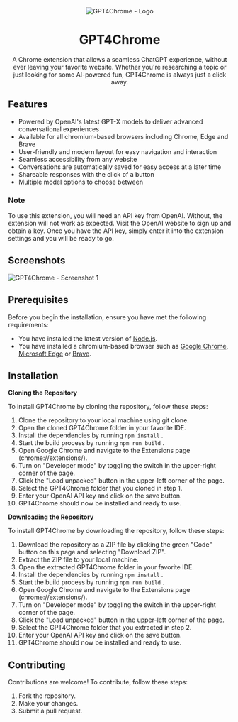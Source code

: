 <div align="center">
    <img src="https://github.com/jessedi0n/gpt4chrome/blob/main/doc/images/gpt4chrome-logo.png?raw=true" alt="GPT4Chrome - Logo" />
<h1>GPT4Chrome</h1>

A Chrome extension that allows a seamless ChatGPT experience, without ever leaving your favorite website. Whether you're researching a topic or just looking for some AI-powered fun, GPT4Chrome is always just a click away.

</div>

## Features

- Powered by OpenAI's latest GPT-X models to deliver advanced conversational experiences
- Available for all chromium-based browsers including Chrome, Edge and Brave
- User-friendly and modern layout for easy navigation and interaction
- Seamless accessibility from any website
- Conversations are automatically saved for easy access at a later time
- Shareable responses with the click of a button
- Multiple model options to choose between

### Note
To use this extension, you will need an API key from OpenAI. Without, the extension will not work as expected. Visit the OpenAI website to sign up and obtain a key. Once you have the API key, simply enter it into the extension settings and you will be ready to go.

## Screenshots
![GPT4Chrome - Screenshot 1](https://github.com/jessedi0n/gpt4chrome/blob/main/doc/images/gpt4chrome-screenshot-1.png)

## Prerequisites

Before you begin the installation, ensure you have met the following requirements:

- You have installed the latest version of [Node.js](https://nodejs.org/en/).
- You have installed a chromium-based browser such as [Google Chrome](https://www.google.com/chrome/), [Microsoft Edge](https://www.microsoft.com/en-us/edge) or [Brave](https://brave.com/).

## Installation

**Cloning the Repository**

To install GPT4Chrome by cloning the repository, follow these steps:

1. Clone the repository to your local machine using git clone.
2. Open the cloned GPT4Chrome folder in your favorite IDE.
3. Install the dependencies by running `npm install` .
4. Start the build process by running `npm run build` .
5. Open Google Chrome and navigate to the Extensions page (chrome://extensions/).
6. Turn on "Developer mode" by toggling the switch in the upper-right corner of the page.
7. Click the "Load unpacked" button in the upper-left corner of the page.
8. Select the GPT4Chrome folder that you cloned in step 1.
9. Enter your OpenAI API key and click on the save button.
10. GPT4Chrome should now be installed and ready to use.

**Downloading the Repository**

To install GPT4Chrome by downloading the repository, follow these steps:

1. Download the repository as a ZIP file by clicking the green "Code" button on this page and selecting "Download ZIP".
2. Extract the ZIP file to your local machine.
3. Open the extracted GPT4Chrome folder in your favorite IDE.
4. Install the dependencies by running `npm install` .
5. Start the build process by running `npm run build` .
6. Open Google Chrome and navigate to the Extensions page (chrome://extensions/).
7. Turn on "Developer mode" by toggling the switch in the upper-right corner of the page.
8. Click the "Load unpacked" button in the upper-left corner of the page.
9. Select the GPT4Chrome folder that you extracted in step 2.
10. Enter your OpenAI API key and click on the save button.
11. GPT4Chrome should now be installed and ready to use.

## Contributing
Contributions are welcome! To contribute, follow these steps:

1. Fork the repository.
2. Make your changes.
3. Submit a pull request.
